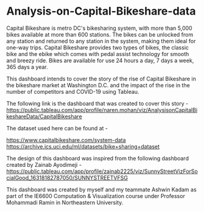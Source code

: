 # Analysis-on-Capital-Bikeshare-data

Capital Bikeshare is metro DC's bikesharing system, with more than 5,000 bikes available at more than 600 stations. The bikes can be unlocked from any station and returned to any station in the system, making them ideal for one-way trips. Capital Bikeshare provides two types of bikes, the classic bike and the ebike which comes with pedal assist technology for smooth and breezy ride. Bikes are available for use 24 hours a day, 7 days a week, 365 days a year. 

This dashboard intends to cover the story of the rise of Capital Bikeshare in the bikeshare market at Washington D.C. and the impact of the rise in the number of  competitors and COVID-19 using Tableau. 

The following link is the dashboard that was created to cover this story - 
https://public.tableau.com/app/profile/naren.mohan/viz/AnalysisonCapitalBikeshareData/CapitalBikeshare

The dataset used here can be found at - 

https://www.capitalbikeshare.com/system-data
https://archive.ics.uci.edu/ml/datasets/bike+sharing+dataset

The design of this dashboard was inspired from the following dashboard created by Zainab Ayodimeji - 
https://public.tableau.com/app/profile/zainab2225/viz/SunnyStreetVizForSocialGood_16318182787050/SUNNYSTREETVFSG

This dashboard was created by myself and my teammate Ashwin Kadam as part of the IE6600 Computation & Visualization course under Professor Mohammadi Ramin in Northeastern University.

